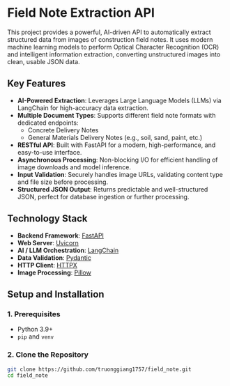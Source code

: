 # Field Note Extraction API

This project provides a powerful, AI-driven API to automatically extract structured data from images of construction field notes. It uses modern machine learning models to perform Optical Character Recognition (OCR) and intelligent information extraction, converting unstructured images into clean, usable JSON data.

## Key Features

-   **AI-Powered Extraction**: Leverages Large Language Models (LLMs) via LangChain for high-accuracy data extraction.
-   **Multiple Document Types**: Supports different field note formats with dedicated endpoints:
    -   Concrete Delivery Notes
    -   General Materials Delivery Notes (e.g., soil, sand, paint, etc.)
-   **RESTful API**: Built with FastAPI for a modern, high-performance, and easy-to-use interface.
-   **Asynchronous Processing**: Non-blocking I/O for efficient handling of image downloads and model inference.
-   **Input Validation**: Securely handles image URLs, validating content type and file size before processing.
-   **Structured JSON Output**: Returns predictable and well-structured JSON, perfect for database ingestion or further processing.

## Technology Stack

-   **Backend Framework**: [FastAPI](https://fastapi.tiangolo.com/)
-   **Web Server**: [Uvicorn](https://www.uvicorn.org/)
-   **AI / LLM Orchestration**: [LangChain](https://www.langchain.com/)
-   **Data Validation**: [Pydantic](https://pydantic-docs.helpmanual.io/)
-   **HTTP Client**: [HTTPX](https://www.python-httpx.org/)
-   **Image Processing**: [Pillow](https://python-pillow.org/)

## Setup and Installation

### 1. Prerequisites

-   Python 3.9+
-   `pip` and `venv`

### 2. Clone the Repository

```bash
git clone https://github.com/truonggiang1757/field_note.git
cd field_note
```
